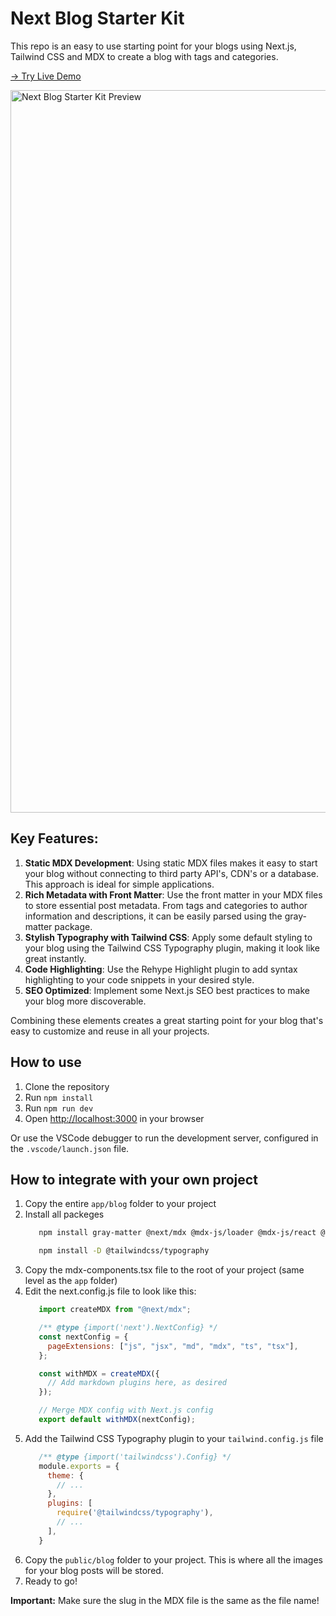 # Next Blog Starter Kit
This repo is an easy to use starting point for your blogs using Next.js, Tailwind CSS and MDX to create a blog with tags and categories.

[-> Try Live Demo](https://next-blog-starter-kit-woad.vercel.app/blog)

<img width="1156" alt="Next Blog Starter Kit Preview" src="https://github.com/user-attachments/assets/acedc676-7e72-4d69-9839-695f6825f6f2">

## Key Features:

1. **Static MDX Development**: Using static MDX files makes it easy to start your blog without connecting to third party API's, CDN's or a database. This approach is ideal for simple applications.
2. **Rich Metadata with Front Matter**: Use the front matter in your MDX files to store essential post metadata. From tags and categories to author information and descriptions, it can be easily parsed using the gray-matter package.
3. **Stylish Typography with Tailwind CSS**: Apply some default styling to your blog using the Tailwind CSS Typography plugin, making it look like great instantly.
4. **Code Highlighting**: Use the Rehype Highlight plugin to add syntax highlighting to your code snippets in your desired style.
5. **SEO Optimized**: Implement some Next.js SEO best practices to make your blog more discoverable.

Combining these elements creates a great starting point for your blog that's easy to customize and reuse in all your projects.

## How to use

1. Clone the repository
2. Run `npm install`
3. Run `npm run dev`
4. Open [http://localhost:3000](http://localhost:3000) in your browser

Or use the VSCode debugger to run the development server, configured in the `.vscode/launch.json` file.

## How to integrate with your own project

1. Copy the entire `app/blog` folder to your project
2. Install all packeges
   ```bash
      npm install gray-matter @next/mdx @mdx-js/loader @mdx-js/react @types/mdx next-mdx-remote rehype-highlight remark-gfm

      npm install -D @tailwindcss/typography
   ```
3. Copy the mdx-components.tsx file to the root of your project (same level as the `app` folder)
4. Edit the next.config.js file to look like this:
   ```js
      import createMDX from "@next/mdx";

      /** @type {import('next').NextConfig} */
      const nextConfig = {
        pageExtensions: ["js", "jsx", "md", "mdx", "ts", "tsx"],
      };

      const withMDX = createMDX({
        // Add markdown plugins here, as desired
      });

      // Merge MDX config with Next.js config
      export default withMDX(nextConfig);
   ```
5. Add the Tailwind CSS Typography plugin to your `tailwind.config.js` file
   ```js
      /** @type {import('tailwindcss').Config} */
      module.exports = {
        theme: {
          // ...
        },
        plugins: [
          require('@tailwindcss/typography'),
          // ...
        ],
      }
   ```
6. Copy the `public/blog` folder to your project. This is where all the images for your blog posts will be stored.
7. Ready to go!

**Important:** Make sure the slug in the MDX file is the same as the file name!
